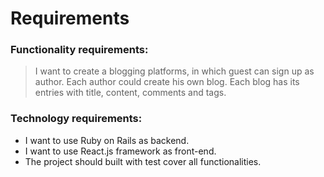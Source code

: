 # Requirements

### Functionality requirements:
>I want to create a blogging platforms, in which guest can sign up as author. Each author could create his own blog. Each blog has its entries with title, content, comments and tags.

### Technology requirements:
- I want to use Ruby on Rails as backend.
- I want to use React.js framework as front-end.
- The project should built with test cover all functionalities.

